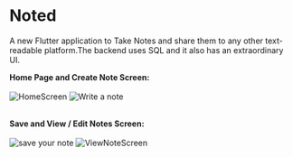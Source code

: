 # Noted

A new Flutter application to Take Notes and share them to any other text-readable platform.The backend uses SQL and it also has an extraordinary UI.

**Home Page and Create Note Screen:**
<br><br>![HomeScreen](https://user-images.githubusercontent.com/59509542/146569764-3e3b7752-14db-414e-b209-a5ed0f3b7c61.JPG)      ![Write a note](https://user-images.githubusercontent.com/59509542/146570754-4a6029df-6b8f-4c75-b2fe-59bbacfe3436.JPG)
<br><br>

**Save and View / Edit Notes Screen:**
<br><br>![save your note](https://user-images.githubusercontent.com/59509542/146570830-3358ae4c-6cfb-4be8-ac9f-a783352a5158.JPG)  ![ViewNoteScreen](https://user-images.githubusercontent.com/59509542/146570933-9addd0c9-255a-4393-be27-3c28d9aaa1db.JPG)


